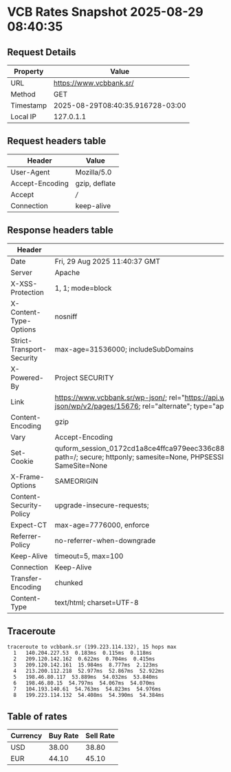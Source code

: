 # VCB Rates Snapshot 2025-08-29 08:40:35
## Request Details

| Property | Value |
|----------|-------|
| URL | https://www.vcbbank.sr/ |
| Method | GET |
| Timestamp | 2025-08-29T08:40:35.916728-03:00 |
| Local IP | 127.0.1.1 |
    
## Request headers table

| Header | Value |
|--------|-------|
| User-Agent | Mozilla/5.0 |
| Accept-Encoding | gzip, deflate |
| Accept | */* |
| Connection | keep-alive |

    
## Response headers table
| Header | Value |
|--------|-------|
| Date | Fri, 29 Aug 2025 11:40:37 GMT |
| Server | Apache |
| X-XSS-Protection | 1, 1; mode=block |
| X-Content-Type-Options | nosniff |
| Strict-Transport-Security | max-age=31536000; includeSubDomains |
| X-Powered-By | Project SECURITY |
| Link | <https://www.vcbbank.sr/wp-json/>; rel="https://api.w.org/", <https://www.vcbbank.sr/wp-json/wp/v2/pages/15676>; rel="alternate"; type="application/json", <https://www.vcbbank.sr/>; rel=shortlink |
| Content-Encoding | gzip |
| Vary | Accept-Encoding |
| Set-Cookie | quform_session_0172cd1a8ce4ffca979eec336c8836d5=S40vwEJTRLZ0OioPQhgE8bWoH2ZWbm1glGx8x8od; path=/; secure; httponly; samesite=None, PHPSESSID=1633d5e7a6d662b4c3f55c1570a6f2f0; path=/; secure; SameSite=None |
| X-Frame-Options | SAMEORIGIN |
| Content-Security-Policy | upgrade-insecure-requests; |
| Expect-CT | max-age=7776000, enforce |
| Referrer-Policy | no-referrer-when-downgrade |
| Keep-Alive | timeout=5, max=100 |
| Connection | Keep-Alive |
| Transfer-Encoding | chunked |
| Content-Type | text/html; charset=UTF-8 |

## Traceroute 

```
traceroute to vcbbank.sr (199.223.114.132), 15 hops max
  1   140.204.227.53  0.183ms  0.115ms  0.118ms 
  2   209.120.142.162  0.622ms  0.704ms  0.415ms 
  3   209.120.142.161  15.984ms  8.777ms  2.123ms 
  4   213.200.112.218  52.977ms  52.867ms  52.922ms 
  5   198.46.80.117  53.889ms  54.032ms  53.840ms 
  6   198.46.80.15  54.797ms  54.067ms  54.070ms 
  7   104.193.140.61  54.763ms  54.823ms  54.976ms 
  8   199.223.114.132  54.408ms  54.390ms  54.384ms 

```


## Table of rates

| Currency | Buy Rate | Sell Rate |
|----------|----------|-----------|
| USD | 38.00 | 38.80 |
| EUR | 44.10 | 45.10 |
